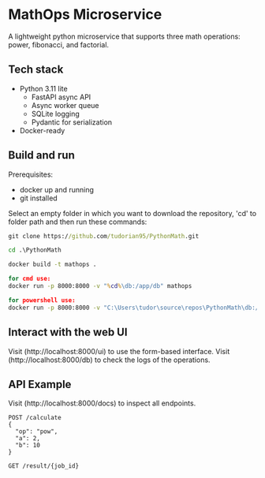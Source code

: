 # MathOps Microservice

A lightweight python microservice that supports three math operations: power, fibonacci, and factorial.

## Tech stack
- Python 3.11 lite
  - FastAPI async API
  - Async worker queue
  - SQLite logging
  - Pydantic for serialization
- Docker-ready

## Build and run
Prerequisites: 
- docker up and running
- git installed

Select an empty folder in which you want to download the repository, 'cd' to folder path
and then run these commands:

```cmd
git clone https://github.com/tudorian95/PythonMath.git

cd .\PythonMath

docker build -t mathops .

for cmd use:
docker run -p 8000:8000 -v "%cd%\db:/app/db" mathops

for powershell use:
docker run -p 8000:8000 -v "C:\Users\tudor\source\repos\PythonMath\db:/app/db" mathops
```

## Interact with the web UI
Visit (http://localhost:8000/ui) to use the form-based interface.
Visit (http://localhost:8000/db) to check the logs of the operations.

## API Example
Visit (http://localhost:8000/docs) to inspect all endpoints.
```
POST /calculate
{
  "op": "pow",
  "a": 2,
  "b": 10
}

GET /result/{job_id}
```
